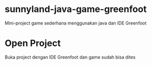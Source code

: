 # sunnyland-java-game-greenfoot
Mini-project game sederhana menggunakan java dan IDE Greenfoot
# Open Project
Buka project dengan IDE Greenfoot dan game sudah bisa dites
